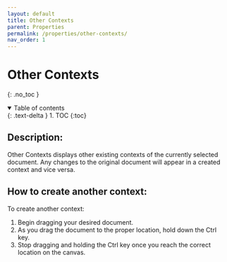 ```yaml
---
layout: default
title: Other Contexts
parent: Properties
permalink: /properties/other-contexts/
nav_order: 1
---
```


# Other Contexts

{: .no_toc }

<details open markdown="block">
  <summary>
    Table of contents
  </summary>
  {: .text-delta }
1. TOC
{:toc}
</details>

## Description:
Other Contexts displays other existing contexts of the currently selected document. Any changes to the original document will appear in a created context and vice versa. 

## How to create another context: 
To create another context:
1. Begin dragging your desired document.
2. As you drag the document to the proper location, hold down the Ctrl key.
3. Stop dragging and holding the Ctrl key once you reach the correct location on the canvas. 

